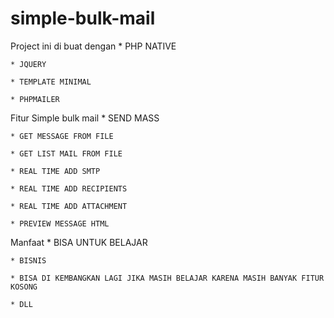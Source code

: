 # simple-bulk-mail
Project ini di buat dengan 
	* PHP NATIVE
	
	* JQUERY
	
	* TEMPLATE MINIMAL
	
	* PHPMAILER

Fitur Simple bulk mail
	* SEND MASS
	
	* GET MESSAGE FROM FILE
	
	* GET LIST MAIL FROM FILE
	
	* REAL TIME ADD SMTP
	
	* REAL TIME ADD RECIPIENTS
	
	* REAL TIME ADD ATTACHMENT
	
	* PREVIEW MESSAGE HTML
Manfaat 
	* BISA UNTUK BELAJAR 
	
	* BISNIS
	
	* BISA DI KEMBANGKAN LAGI JIKA MASIH BELAJAR KARENA MASIH BANYAK FITUR KOSONG
	
	* DLL



